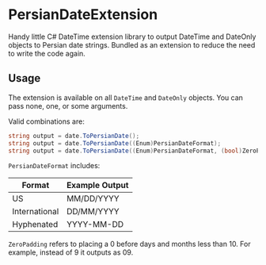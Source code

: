 # PersianDateExtension

Handy little C# DateTime extension library to output DateTime and DateOnly objects to Persian date strings. Bundled as an extension to reduce the need to write the code again.


## Usage

The extension is available on all ``DateTime`` and ``DateOnly`` objects. You can pass none, one, or some arguments.

Valid combinations are:

```C#
string output = date.ToPersianDate();
string output = date.ToPersianDate((Enum)PersianDateFormat);
string output = date.ToPersianDate((Enum)PersianDateFormat, (bool)ZeroPadding);
```

``PersianDateFormat`` includes:

|Format|Example Output|
|------|--------------|
|US|MM/DD/YYYY|
|International|DD/MM/YYYY|
|Hyphenated|YYYY-MM-DD|


``ZeroPadding`` refers to placing a 0 before days and months less than 10. For example, instead of 9 it outputs as 09.

